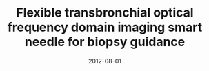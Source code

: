 ---
title: "Flexible transbronchial optical frequency domain imaging smart needle for biopsy guidance"
collection: publications
permalink: /publication/2012-08-01-Flexible-transbronchial-optical-frequency-domain-imaging-smart-needle-for-biopsy-guidance
scholarlink: https://scholar.google.com/scholar?q=Flexible+transbronchial+optical+frequency+domain+imaging+smart+needle+for+biopsy+guidance
date: 2012-08-01
venue: 'Biomed Opt Express'
citation: ' K. Tan,  M. Shishkov,  A. Chee,  M. Applegate,  B. Bouma,  M. Suter, &quot;Flexible transbronchial optical frequency domain imaging smart needle for biopsy guidance.&quot; Biomed Opt Express, 2012.'
firstauthor: false
---
